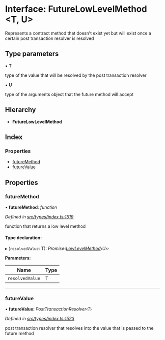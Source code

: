 # Interface: FutureLowLevelMethod <**T, U**>

Represents a contract method that doesn't exist yet but will exist
once a certain post transaction resolver is resolved

## Type parameters

▪ **T**

type of the value that will be resolved by the post transaction resolver

▪ **U**

type of the arguments object that the future method will accept

## Hierarchy

- **FutureLowLevelMethod**

## Index

### Properties

- [futureMethod](_types_index_.futurelowlevelmethod.md#futuremethod)
- [futureValue](_types_index_.futurelowlevelmethod.md#futurevalue)

## Properties

### futureMethod

• **futureMethod**: _function_

_Defined in [src/types/index.ts:1519](https://github.com/PolymathNetwork/polymath-sdk/blob/d80c6e9/src/types/index.ts#L1519)_

function that returns a low level method

#### Type declaration:

▸ (`resolvedValue`: T): _Promise‹[LowLevelMethod](../modules/_types_index_.md#lowlevelmethod)‹U››_

**Parameters:**

| Name            | Type |
| --------------- | ---- |
| `resolvedValue` | T    |

---

### futureValue

• **futureValue**: _PostTransactionResolver‹T›_

_Defined in [src/types/index.ts:1523](https://github.com/PolymathNetwork/polymath-sdk/blob/d80c6e9/src/types/index.ts#L1523)_

post transaction resolver that resolves into the value that is passed to the future method

